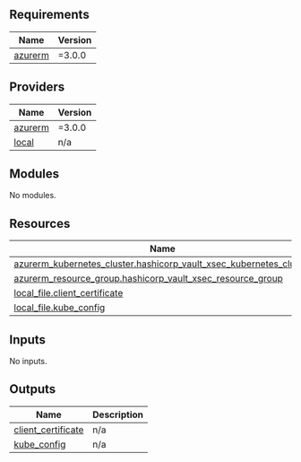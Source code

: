 <!-- BEGIN_TF_DOCS -->
## Requirements

| Name | Version |
|------|---------|
| <a name="requirement_azurerm"></a> [azurerm](#requirement\_azurerm) | =3.0.0 |

## Providers

| Name | Version |
|------|---------|
| <a name="provider_azurerm"></a> [azurerm](#provider\_azurerm) | =3.0.0 |
| <a name="provider_local"></a> [local](#provider\_local) | n/a |

## Modules

No modules.

## Resources

| Name | Type |
|------|------|
| [azurerm_kubernetes_cluster.hashicorp_vault_xsec_kubernetes_cluster](https://registry.terraform.io/providers/hashicorp/azurerm/3.0.0/docs/resources/kubernetes_cluster) | resource |
| [azurerm_resource_group.hashicorp_vault_xsec_resource_group](https://registry.terraform.io/providers/hashicorp/azurerm/3.0.0/docs/resources/resource_group) | resource |
| [local_file.client_certificate](https://registry.terraform.io/providers/hashicorp/local/latest/docs/resources/file) | resource |
| [local_file.kube_config](https://registry.terraform.io/providers/hashicorp/local/latest/docs/resources/file) | resource |

## Inputs

No inputs.

## Outputs

| Name | Description |
|------|-------------|
| <a name="output_client_certificate"></a> [client\_certificate](#output\_client\_certificate) | n/a |
| <a name="output_kube_config"></a> [kube\_config](#output\_kube\_config) | n/a |
<!-- END_TF_DOCS -->